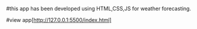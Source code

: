 #this app has been developed using HTML,CSS,JS for weather forecasting. 

#view app[http://127.0.0.1:5500/index.html]
